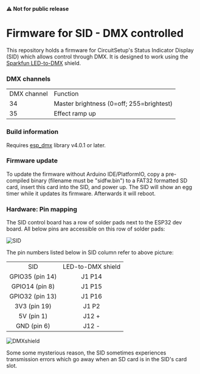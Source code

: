 
**&#9888; Not for public release**

# Firmware for SID - DMX controlled

This repository holds a firmware for CircuitSetup's Status Indicator Display (SID) which allows control through DMX. It is designed to work using the [Sparkfun LED-to-DMX](https://www.sparkfun.com/products/15110) shield.

### DMX channels

<table>
    <tr><td>DMX channel</td><td>Function</td></tr>
    <tr><td>34</td><td>Master brightness (0=off; 255=brightest)</td></tr>
    <tr><td>35</td><td>Effect ramp up</td></tr>
</table>

### Build information

Requires [esp_dmx](https://github.com/someweisguy/esp_dmx) library v4.0.1 or later.

### Firmware update

To update the firmware without Arduino IDE/PlatformIO, copy a pre-compiled binary (filename must be "sidfw.bin") to a FAT32 formatted SD card, insert this card into the SID, and power up. The SID will show an egg timer while it updates its firmware. Afterwards it will reboot.

### Hardware: Pin mapping

The SID control board has a row of solder pads next to the ESP32 dev board. All below pins are accessible on this row of solder pads:

![SID](https://github.com/realA10001986/SID-DMX/assets/76924199/2a595c14-b8a1-4972-9907-6ba399776696)

The pin numbers listed below in SID column refer to above picture:

<table>
    <tr>
     <td align="center">SID</td><td align="center">LED-to-DMX shield</td>
    </tr>
    <tr>
     <td align="center">GPIO35 (pin 14)</a></td>
     <td align="center">J1 P14</td>
    </tr>
    <tr>
     <td align="center">GPIO14 (pin 8)</td>
     <td align="center">J1 P15</td>
    </tr>
    <tr>
     <td align="center">GPIO32 (pin 13)</td>
     <td align="center">J1 P16</td>
    </tr>
    <tr>
     <td align="center">3V3 (pin 19)</td>
     <td align="center">J1 P2</td>
    </tr>
    <tr>
     <td align="center">5V (pin 1)</td>
     <td align="center">J12 +</td>
    </tr>
    <tr>
     <td align="center">GND (pin 6)</td>
     <td align="center">J12 -</td>
    </tr>
 </table>

![DMXshield](https://github.com/realA10001986/SID-DMX/assets/76924199/1783dbd9-4378-41cf-90a9-2809d8f59a17)

Some some mysterious reason, the SID sometimes experiences transmission errors which go away when an SD card is in the SID's card slot.
